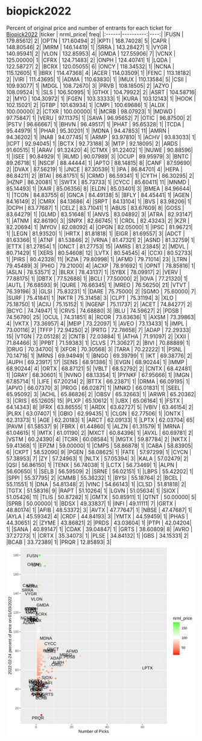 # biopick2022
Percent of original price and number of entrants for each ticket for [Biopick2022](https://twitter.com/hashtag/Biopick2022)
|ticker | nrml_price| freq|
|:------|----------:|----:|
|FUSN   |  179.85612|    2|
|OPTN   |  171.60494|    2|
|KPTI   |  168.74028|    5|
|CAPR   |  148.80546|    2|
|MIRM   |  146.14419|    1|
|SRRA   |  143.28427|    1|
|VYGR   |  140.95941|    2|
|VLON   |  132.85953|    4|
|GMDA   |  127.55906|    7|
|VCNX   |  125.00000|    1|
|CFRX   |  124.71483|    2|
|ONPH   |  124.40741|    1|
|LQDA   |  122.58727|    2|
|BCRX   |  120.05055|    6|
|ONCY   |  118.34532|    1|
|NCNA   |  115.12605|    1|
|IBRX   |  114.47368|    4|
|ACER   |  114.03509|    1|
|FENC   |  113.18182|    2|
|VIRI   |  111.43695|    1|
|ADMA   |  110.63830|    1|
|IMUX   |  110.13584|    5|
|CSII   |  109.93077|    1|
|MDGL   |  108.72670|    3|
|PRVB   |  108.18505|    2|
|AZYO   |  108.09524|    1|
|SLS    |  106.50995|    1|
|GTHX   |  104.79922|    2|
|ASRT   |  104.58716|    2|
|MYO    |  104.30972|    1|
|FGEN   |  103.33333|    1|
|KURA   |  103.12143|    1|
|HOOK   |  102.15021|    2|
|GTBP   |  101.63934|    1|
|CMPI   |  100.69686|    1|
|ALDX   |  100.00000|    2|
|CTXR   |  100.00000|    1|
|MCRB   |   98.07923|    1|
|MDWD   |   97.75847|    1|
|VERU   |   97.11375|    1|
|SAVA   |   96.95652|    7|
|OTIC   |   96.87500|    2|
|PSTV   |   96.66667|    1|
|BHVN   |   96.49517|    1|
|PHAT   |   95.65328|    1|
|TCDA   |   95.44979|    1|
|PHAR   |   95.30201|    1|
|MDNA   |   94.47853|   11|
|AMRN   |   94.36202|    1|
|INAB   |   94.07745|    1|
|ARMP   |   93.97810|    1|
|ACHV   |   93.83033|    1|
|ICPT   |   92.94045|    1|
|BCTX   |   92.73188|    3|
|MTP    |   92.18095|    2|
|ARDS   |   91.60515|    1|
|ARAV   |   91.32420|    4|
|CTMX   |   91.22402|    1|
|NUWE   |   90.88596|    1|
|ISEE   |   90.84929|    1|
|RLMD   |   90.07989|    3|
|OCUP   |   89.95979|    3|
|BNTC   |   89.26718|    1|
|NSCIF  |   88.44444|    1|
|APTO   |   88.14815|    8|
|CANF   |   87.59690|    2|
|DVAX   |   87.56219|    1|
|JNCE   |   87.30539|    1|
|IPA    |   86.84701|    4|
|HEPA   |   86.84211|    2|
|BTAI   |   86.81751|    5|
|CRMD   |   86.59341|    1|
|CYTH   |   86.30295|    2|
|HZNP   |   86.20081|    1|
|SWTX   |   85.73733|    1|
|CYCC   |   85.60411|   11|
|MNMD   |   85.14493|    1|
|XAIR   |   85.06356|    8|
|ELDN   |   85.03401|    3|
|BMEA   |   84.96644|    1|
|TCON   |   84.83755|    6|
|GNCA   |   84.49138|    5|
|BFLY   |   84.45441|    1|
|AGEN   |   84.16149|    2|
|CMRX   |   84.13686|    4|
|SRPT   |   84.13104|    1|
|BVS    |   83.98206|    1|
|DCPH   |   83.77687|    1|
|CELZ   |   83.71041|    1|
|ABUS   |   83.67609|    8|
|GOSS   |   83.64279|    1|
|GLMD   |   83.51648|    1|
|ANVS   |   83.04892|    3|
|ATRA   |   82.93147|    1|
|ATNM   |   82.86190|    3|
|SNPX   |   82.66745|    1|
|CRDL   |   82.43243|    2|
|KZR    |   82.20694|    1|
|MYOV   |   82.08092|    4|
|OPGN   |   82.05000|    1|
|IPSC   |   81.96721|    1|
|LEGN   |   81.93520|    1|
|HRTX   |   81.81818|    1|
|EIGR   |   81.69557|    3|
|ADCT   |   81.63366|    1|
|ATNF   |   81.53846|    2|
|VRNA   |   81.47321|    2|
|ASND   |   81.32759|    1|
|ETTX   |   81.27854|    1|
|ONCT   |   81.27753|   15|
|AMRS   |   81.23845|    2|
|MDVL   |   80.71429|    1|
|XERS   |   80.54608|   12|
|LVTX   |   80.54545|    4|
|CCXI   |   80.52733|    1|
|PIRS   |   80.42328|   11|
|KZIA   |   79.80998|    1|
|AFMD   |   79.71014|   23|
|LTRN   |   79.45489|    3|
|PHIO   |   79.21000|    4|
|ACXP   |   78.91692|    1|
|OPNT   |   78.85816|    1|
|ASLN   |   78.53571|    2|
|BLRX   |   78.43137|    1|
|SYBX   |   78.09917|    2|
|VERV   |   77.88175|    1|
|DBTX   |   77.52688|    1|
|BCLI   |   77.50000|    2|
|IOVA   |   77.21320|    1|
|AUTL   |   76.68593|    9|
|QURE   |   76.66345|    1|
|MREO   |   76.56250|   21|
|VTVT   |   76.39196|    3|
|GLSI   |   75.83231|    1|
|DARE   |   75.75000|    2|
|SGMO   |   75.60000|    7|
|SURF   |   75.41841|    1|
|NKTR   |   75.31458|    3|
|CLPT   |   75.31194|    3|
|XLO    |   75.18750|    1|
|ACIU   |   75.15152|    1|
|NGENF  |   75.11737|    2|
|ACET   |   74.84277|    2|
|BCYC   |   74.74947|    1|
|CRVS   |   74.68880|    3|
|BLU    |   74.59627|    2|
|PDSB   |   74.56790|   25|
|OCUL   |   74.31851|    8|
|RCOR   |   73.63636|    1|
|AXSM   |   73.39863|    4|
|VKTX   |   73.36957|    4|
|MEIP   |   73.22097|    1|
|AVEO   |   73.13433|    1|
|IMPL   |   73.00116|    2|
|TFFP   |   72.94250|    2|
|PRTG   |   72.78658|    7|
|ADAP   |   72.29333|   15|
|VTGN   |   72.05128|    2|
|CNTB   |   72.03884|    1|
|ATHA   |   71.91097|    2|
|XXII   |   71.84466|    3|
|PPBT   |   71.59383|    1|
|CLVS   |   71.30627|    2|
|BIVI   |   70.88889|    1|
|DRUG   |   70.34700|    1|
|XFOR   |   70.30568|    3|
|TARA   |   70.22222|    1|
|PSNL   |   70.14716|    1|
|MRNS   |   69.94949|    1|
|BNGO   |   69.39799|    1|
|IKT    |   69.38776|    2|
|AUPH   |   69.23917|   17|
|SENS   |   68.91386|    1|
|EVGN   |   68.90244|    1|
|IMMP   |   68.90244|    4|
|ORTX   |   68.87121|    5|
|VBLT   |   68.52792|    2|
|CNTX   |   68.42481|    1|
|GRAY   |   68.30601|    1|
|NVNO   |   68.13354|    1|
|PYNKF  |   67.95666|    1|
|IMGN   |   67.85714|    1|
|LIFE   |   67.20214|    2|
|BTTX   |   66.23871|    1|
|DRMA   |   66.09195|    1|
|APVO   |   66.07370|    3|
|PROG   |   66.02871|    1|
|MNKD   |   66.01831|    1|
|SEEL   |   65.95092|    3|
|ACHL   |   65.86826|    2|
|OBSV   |   65.32663|    1|
|ARWR   |   65.20362|    3|
|CRIS   |   65.12605|   15|
|PLXP   |   65.10612|    1|
|UBX    |   65.06164|    1|
|FSTX   |   64.14343|    8|
|IFRX   |   63.86555|    1|
|ARDX   |   63.62727|    5|
|VBIV   |   63.46154|    2|
|PLRX   |   63.07407|    1|
|GBIO   |   62.99435|    1|
|CLGN   |   62.77506|    1|
|ONTX   |   62.31373|    1|
|AGE    |   62.20183|    1|
|ARCT   |   62.09133|    1|
|LPTX   |   62.03704|   65|
|PAVM   |   61.58537|    9|
|FBRX   |   61.44860|    1|
|ALZN   |   61.31579|    1|
|MRNA   |   61.04615|    1|
|IMTX   |   61.01190|    2|
|MXCT   |   60.84396|    1|
|AVXL   |   60.69781|    2|
|VSTM   |   60.24390|    4|
|TCRR   |   60.08584|    1|
|MGTX   |   59.87784|    2|
|NKTX   |   59.41368|    1|
|EPZM   |   59.00000|    1|
|CMPS   |   58.86878|    1|
|CABA   |   58.83905|    6|
|CKPT   |   58.52090|    9|
|PGEN   |   58.08625|    1|
|FATE   |   57.97299|    1|
|CYCN   |   57.38953|    7|
|ZY     |   57.24963|    1|
|NLTX   |   57.05394|    3|
|KALA   |   57.02479|    2|
|QSI    |   56.86150|    1|
|TENX   |   56.74038|    1|
|LCTX   |   56.73469|    1|
|ALPN   |   56.60650|    1|
|SELB   |   56.59509|    2|
|SRNE   |   56.02151|    1|
|LBPS   |   55.42202|    1|
|SPPI   |   55.37795|    2|
|CMMB   |   55.36232|    1|
|BYSI   |   55.18764|    2|
|BCEL   |   55.11551|    1|
|DNA    |   54.81348|    2|
|VINC   |   54.66143|    1|
|CLSD   |   51.81818|    2|
|TGTX   |   51.58316|    9|
|RAPT   |   51.10264|    1|
|LGVN   |   51.05634|    1|
|SIOX   |   51.05426|   11|
|TLIS   |   50.87282|    1|
|GMTX   |   50.85911|    1|
|QTNT   |   50.00000|    5|
|SPRB   |   50.00000|    1|
|BDSX   |   49.33837|    1|
|INFI   |   49.11111|    7|
|GRTX   |   48.80174|    1|
|AFIB   |   48.53372|    3|
|AVTX   |   47.77647|    1|
|NBSE   |   47.47687|    1|
|AYLA   |   45.59342|    4|
|CRDF   |   44.84193|    3|
|YMTX   |   44.59459|    1|
|PHAS   |   44.30651|    2|
|ZYME   |   43.86821|    2|
|PRDS   |   43.03604|    1|
|PTPI   |   42.04204|    1|
|SANA   |   40.89147|    1|
|CDAK   |   39.04847|    1|
|GRTS   |   38.60809|    8|
|AVRO   |   37.27273|    1|
|CRTX   |   35.34073|    1|
|PLSE   |   34.84132|    1|
|GBS    |   34.15331|    2|
|BCAB   |   33.72389|    1|
|PRQR   |   12.85893|    3|
![retvspicks](biopicks.png?raw=true)

